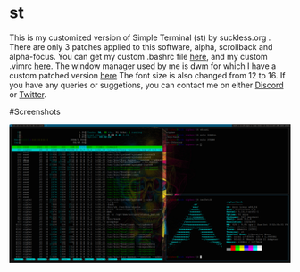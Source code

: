 # st

This is my customized version of Simple Terminal (st) by suckless.org . There are only 3 patches applied to this software, alpha, scrollback and alpha-focus.
You can get my custom .bashrc file [here](https://gist.github.com/Cipher7/3a22688aec923237637c2c08dc417f3a), 
and my custom .vimrc [here](https://gist.github.com/Cipher7/9b27a13089ddf3a48b087f83e8f3f28d). The window manager used by me is dwm for which I have a custom
patched version [here](https://github.com/Cipher7/dwm/)
The font size is also changed from 12 to 16. If you have any queries or suggetions, you can contact me on either [Discord](https://discordapp.com/users/706779776349765722) or [Twitter](https://twitter.com/xCipher007).

#Screenshots

![Fullscreen](images/fullscreen-st.png)
